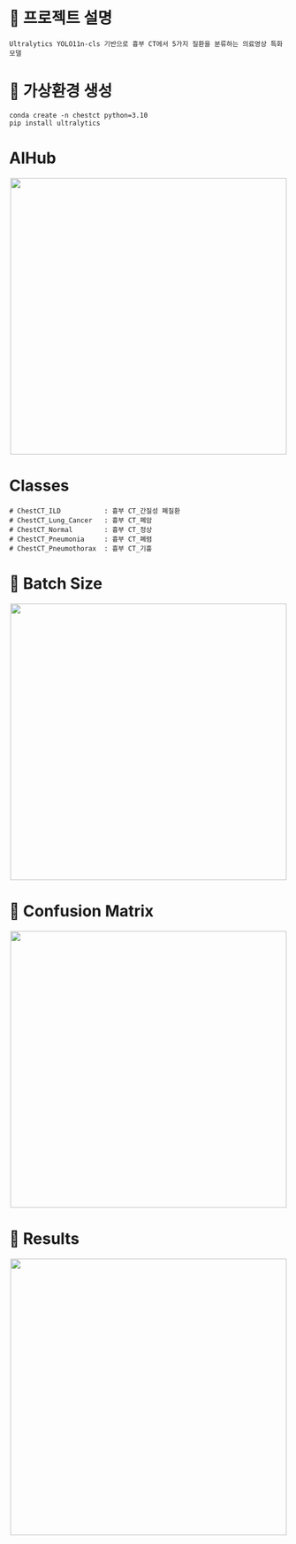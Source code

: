 # 🚀 프로젝트 설명
```
Ultralytics YOLO11n-cls 기반으로 흉부 CT에서 5가지 질환을 분류하는 의료영상 특화 모델
```

# 🐍 가상환경 생성
```
conda create -n chestct python=3.10
pip install ultralytics
```

# AIHub
<p align="center">
  <img src="https://github.com/user-attachments/assets/f9330667-f430-4126-b90d-ea9acdda600b" width="500">
</p>

# Classes
```
# ChestCT_ILD           : 흉부 CT_간질성 폐질환
# ChestCT_Lung_Cancer   : 흉부 CT_폐암
# ChestCT_Normal        : 흉부 CT_정상
# ChestCT_Pneumonia     : 흉부 CT_폐렴
# ChestCT_Pneumothorax  : 흉부 CT_기흉

```

# 📸 Batch Size
<p align="center">
  <img src="https://github.com/user-attachments/assets/64892439-03e3-4c9c-af34-a6f77f905cac" width="500">
</p>

# 📸 Confusion Matrix
<p align="center">
  <img src="https://github.com/user-attachments/assets/72c004d0-01e5-47bf-aa2c-58b4de1c5411" width="500">
</p>

# 📸 Results
<p align="center">
  <img src="https://github.com/user-attachments/assets/c09f2a73-fdfc-41dc-afbd-de4c06c12b4d" width="500">
</p>
